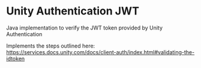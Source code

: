 # Unity Authentication JWT
Java implementation to verify the JWT token provided by Unity Authentication

Implements the steps outlined here:
https://services.docs.unity.com/docs/client-auth/index.html#validating-the-idtoken